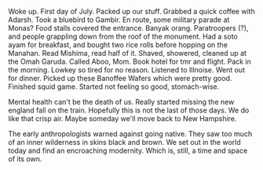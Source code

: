 Woke up. First day of July. Packed up our stuff. Grabbed a quick coffee with Adarsh. Took a bluebird to Gambir. En route, some military parade at Monas? Food stalls covered the entrance. Banyak orang. Paratroopers (?), and people grappling down from the roof of the monument. Had a soto ayam for breakfast, and bought two rice rolls before hopping on the Manahan. Read Mishima, read half of it. Shaved, showered, cleaned up at the Omah Garuda. Called Aboo, Mom. Book hotel for tmr and flight. Pack in the morning. Lowkey so tired for no reason. Listened to Illnoise. Went out for dinner. Picked up these Banoffee Wafers which were pretty good. Finished squid game. Started not feeling so good, stomach-wise.

Mental health can't be the death of us.
Really started missing the new england fall on the train. Hopefully this is not the last of those days. We do like that crisp air. Maybe someday we'll move back to New Hampshire.

The early anthropologists warned against going native. They saw too much of an inner wilderness in skins black and brown. We set out in the world today and find an encroaching modernity. Which is, still, a time and space of its own.
